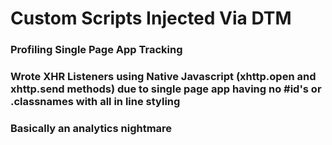 # Custom Scripts Injected Via DTM

### Profiling Single Page App Tracking 

### Wrote XHR Listeners using Native Javascript (xhttp.open and xhttp.send methods) due to single page app having no #id's or .classnames with all in line styling

### Basically an analytics nightmare
